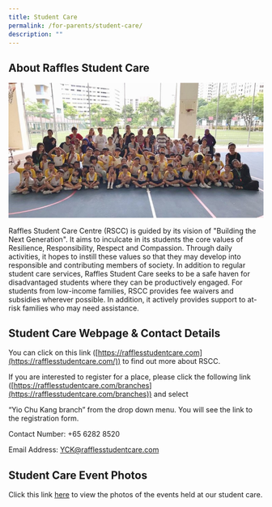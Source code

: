 ```yaml
---
title: Student Care
permalink: /for-parents/student-care/
description: ""
---
```

About Raffles Student Care
--------------------------

![](/images/Raffles%20Student%20Care.jpg)
  

Raffles Student Care Centre (RSCC) is guided by its vision of "Building the Next Generation". It aims to inculcate in its students the core values of Resilience, Responsibility, Respect and Compassion. Through daily activities, it hopes to instill these values so that they may develop into responsible and contributing members of society. In addition to regular student care services, Raffles Student Care seeks to be a safe haven for disadvantaged students where they can be productively engaged. For students from low-income families, RSCC provides fee waivers and subsidies wherever possible. In addition, it actively provides support to at-risk families who may need assistance.

Student Care Webpage & Contact Details
--------------------------------------

  

You can click on this link ([https://rafflesstudentcare.com](https://rafflesstudentcare.com/)) to find out more about RSCC. 

  

If you are interested to register for a place, please click the following link ([https://rafflesstudentcare.com/branches](https://rafflesstudentcare.com/branches)) and select 

“Yio Chu Kang branch” from the drop down menu. You will see the link to the registration form.

  

  

Contact Number: +65 6282 8520 

Email Address: [YCK@rafflesstudentcare.com](mailto:YCK@rafflesstudentcare.com)

Student Care Event Photos
-------------------------

  

Click this link [here](https://www.facebook.com/RafflesStudentCare/photos/?tab=album&album_id=2925219947490334&ref=page_internal) to view the photos of the events held at our student care.